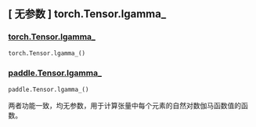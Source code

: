 ## [ 无参数 ] torch.Tensor.lgamma_

### [torch.Tensor.lgamma_](https://pytorch.org/docs/stable/generated/torch.Tensor.lgamma_.html)

```python
torch.Tensor.lgamma_()
```

### [paddle.Tensor.lgamma_]()

```python
paddle.Tensor.lgamma_()
```

两者功能一致，均无参数，用于计算张量中每个元素的自然对数伽马函数值的函数。
